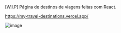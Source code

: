 [W.I.P] Página de destinos de viagens feitas com React.

https://my-travel-destinations.vercel.app/

![image](https://user-images.githubusercontent.com/50212896/150461486-f3547187-6377-493a-9e4a-10340ea94c02.png)

